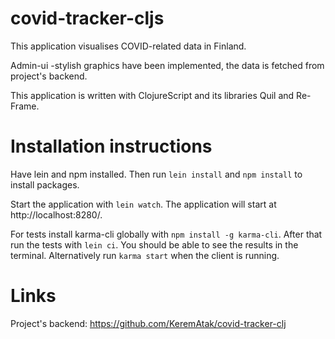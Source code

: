 # covid-tracker-cljs

This application visualises COVID-related data in Finland.

Admin-ui -stylish graphics have been implemented, the data is fetched from project's backend.

This application is written with ClojureScript and its libraries Quil and Re-Frame.

# Installation instructions

Have lein and npm installed. Then run `lein install` and `npm install` to install packages.

Start the application with `lein watch`. The application will start at http://localhost:8280/.

For tests install karma-cli globally with `npm install -g karma-cli`. After that run the tests with `lein ci`. You should be able to see the results in the terminal. Alternatively run `karma start` when the client is running.

# Links

Project's backend: https://github.com/KeremAtak/covid-tracker-clj

